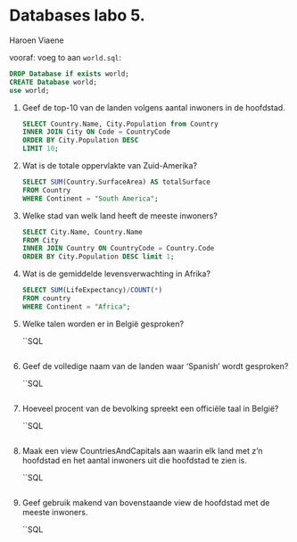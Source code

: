 Databases labo 5.
=================

Haroen Viaene

vooraf: voeg to aan `world.sql`:

```SQL
DROP Database if exists world;
CREATE Database world;
use world;
```


1. Geef de top-10 van de landen volgens aantal inwoners in de hoofdstad.

    ```SQL
    SELECT Country.Name, City.Population from Country
    INNER JOIN City ON Code = CountryCode
    ORDER BY City.Population DESC
    LIMIT 10;
    ```

2. Wat is de totale oppervlakte van Zuid-Amerika?

    ```SQL
    SELECT SUM(Country.SurfaceArea) AS totalSurface
    FROM Country
    WHERE Continent = "South America";
    ```


3. Welke stad van welk land heeft de meeste inwoners?

    ```SQL
    SELECT City.Name, Country.Name
    FROM City
    INNER JOIN Country ON CountryCode = Country.Code
    ORDER BY City.Population DESC limit 1;
    ```

4. Wat is de gemiddelde levensverwachting in Afrika?

    ```SQL
    SELECT SUM(LifeExpectancy)/COUNT(*)
    FROM country
    WHERE Continent = "Africa";
    ```

5. Welke talen worden er in België gesproken?

    ``SQL
    ```

6. Geef de volledige naam van de landen waar ‘Spanish’ wordt gesproken?

    ``SQL
    ```

7. Hoeveel procent van de bevolking spreekt een officiële taal in België?

    ``SQL
    ```

8. Maak een view CountriesAndCapitals aan waarin elk land met z’n hoofdstad en het aantal inwoners uit die hoofdstad te zien is.

    ``SQL
    ```

9. Geef gebruik makend van bovenstaande view de hoofdstad met de meeste inwoners.

    ``SQL
    ```
